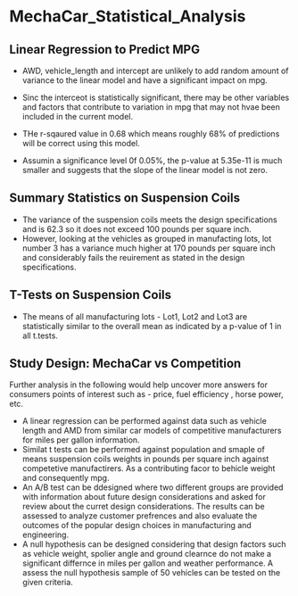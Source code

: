 # MechaCar_Statistical_Analysis

## Linear Regression to Predict MPG

* AWD, vehicle_length and intercept are unlikely to add random amount of variance to the linear model and have a significant impact on mpg.

* Sinc the interceot is statistically significant, there may be other variables and factors that contribute to variation in mpg that may not hvae been included in the current model.

* THe r-sqaured value in 0.68 which means roughly 68% of predictions will be correct using this model.

* Assumin a significance level 0f 0.05%, the p-value at 5.35e-11 is much smaller and suggests that the slope of the linear model is not zero.

## Summary Statistics on Suspension Coils

* The variance of the suspension coils meets the design specifications and is 62.3 so it does not exceed 100 pounds per square inch.
* However, looking at the vehicles as grouped in manufacting lots, lot number 3 has a variance much higher at 170 pounds per square inch and considerably fails the reuirement as stated in the design specifications.

## T-Tests on Suspension Coils

* The means of all manufacturing lots - Lot1, Lot2 and Lot3 are statistically similar to the overall mean as indicated by a p-value of 1 in all t.tests.

## Study Design: MechaCar vs Competition

Further analysis in the following would help uncover more answers for consumers points of interest such as - price, fuel efficiency , horse power, etc.
* A linear regression can be performed against data such as vehicle length and AMD from similar car models of competitive manufacturers for miles per gallon information.
* Similat t tests can be performed against population and smaple of means suspension coils weights in pounds per square inch against competetive manufactirers. As a contributing facor to behicle weight and consequently mpg. 
* An A/B test can be ddesigned where two different groups are provided with information about future design considerations and asked for review about the curret design considerations. The results can be assessed to analyze customer prefrences and also evaluate the outcomes of the popular design choices in manufacturing and engineering.
* A null hypothesis can be designed considering that design factors such as vehicle weight, spolier angle and ground clearnce do not make a significant differnce in miles per gallon and weather performance. A assess the null hypothesis sample of 50 vehicles can be tested on the given criteria. 

